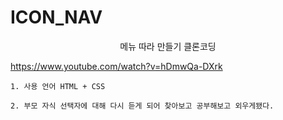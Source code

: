 # ICON_NAV

<p align="center"> 메뉴 따라 만들기 클론코딩 </p>

https://www.youtube.com/watch?v=hDmwQa-DXrk

```
1. 사용 언어 HTML + CSS 

2. 부모 자식 선택자에 대해 다시 듣게 되어 찾아보고 공부해보고 외우게됐다.

```
